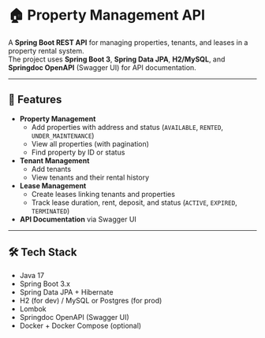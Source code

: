 # 🏠 Property Management API

A **Spring Boot REST API** for managing properties, tenants, and leases in a property rental system.  
The project uses **Spring Boot 3**, **Spring Data JPA**, **H2/MySQL**, and **Springdoc OpenAPI** (Swagger UI) for API documentation.  

---

## 🚀 Features
- **Property Management**
  - Add properties with address and status (`AVAILABLE`, `RENTED`, `UNDER_MAINTENANCE`)
  - View all properties (with pagination)
  - Find property by ID or status
- **Tenant Management**
  - Add tenants
  - View tenants and their rental history
- **Lease Management**
  - Create leases linking tenants and properties
  - Track lease duration, rent, deposit, and status (`ACTIVE`, `EXPIRED`, `TERMINATED`)
- **API Documentation** via Swagger UI

---

## 🛠️ Tech Stack
- Java 17
- Spring Boot 3.x
- Spring Data JPA + Hibernate
- H2 (for dev) / MySQL or Postgres (for prod)
- Lombok
- Springdoc OpenAPI (Swagger UI)
- Docker + Docker Compose (optional)
